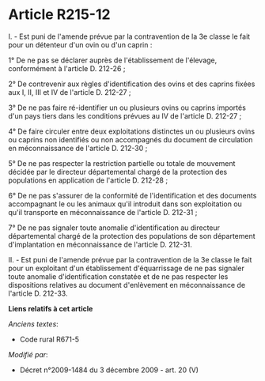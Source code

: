# Article R215-12

I. - Est puni de l'amende prévue par la contravention de la 3e classe le fait pour un détenteur d'un ovin ou d'un caprin :

1° De ne pas se déclarer auprès de l'établissement de l'élevage, conformément à l'article D. 212-26 ;

2° De contrevenir aux règles d'identification des ovins et des caprins fixées aux I, II, III et IV de l'article D. 212-27 ;

3° De ne pas faire ré-identifier un ou plusieurs ovins ou caprins importés d'un pays tiers dans les conditions prévues au IV
de l'article D. 212-27 ;

4° De faire circuler entre deux exploitations distinctes un ou plusieurs ovins ou caprins non identifiés ou non accompagnés
du document de circulation en méconnaissance de l'article D. 212-30 ;

5° De ne pas respecter la restriction partielle ou totale de mouvement décidée par le directeur départemental chargé de la
protection des populations en application de l'article D. 212-28 ;

6° De ne pas s'assurer de la conformité de l'identification et des documents accompagnant le ou les animaux qu'il introduit
dans son exploitation ou qu'il transporte en méconnaissance de l'article D. 212-31 ;

7° De ne pas signaler toute anomalie d'identification au directeur départemental chargé de la protection des populations de
son département d'implantation en méconnaissance de l'article D. 212-31.

II. - Est puni de l'amende prévue par la contravention de la 3e classe le fait pour un exploitant d'un établissement
d'équarrissage de ne pas signaler toute anomalie d'identification constatée et de ne pas respecter les dispositions relatives
au document d'enlèvement en méconnaissance de l'article D. 212-33.

**Liens relatifs à cet article**

_Anciens textes_:

  - Code rural R671-5

_Modifié par_:

  - Décret n°2009-1484 du 3 décembre 2009 - art. 20 (V)
